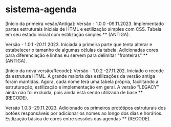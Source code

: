 # sistema-agenda
[Início da primeira vesão/Antiga]: Versão - 1.0.0
-09.11.2023. Implementado partes estruturais iniciais de HTML e estilização simples com CSS. Tabela em seu estado inicial com estilização simples ** (ANTIGA).

Versão - 1.0.1
-20.11.2023. Iniciada a primeira parte que tenta alterar e estabelecer o tamanho de algumas células da tabela. Adicionadas cores para diferenciação e linhas eu servem para delimitar "fronteiras" ** (ANTIGA).

[Início da nova versão/Recode]: Versão - 1.0.2
-27.11.202. Iniciado o recode da estrutura HTML. A grande maioria das estilizações da versão antiga foram mantidas. Agora, cada nome terá uma tabela própria, facilitando a estruturação, estilização e implementação em geral. A versão "LEGACY" ainda não foi excluída, pois ainda está sendo utilizada de base ** (RECODE).

Versão 1.0.3
-29.11.2023. Adicionado os primeiros protótipos estruturais dos botões responsáveis por adicionar os nomes ao longo dos dias e horários. Estlização básica de cores entre sessões das agendas ** (RECODE).
